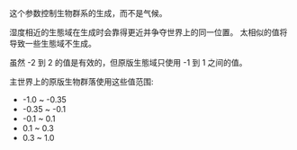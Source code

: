 这个参数控制生物群系的生成，而不是气候。

湿度相近的生態域在生成时会靠得更近并争夺世界上的同一位置。 太相似的值将导致一些生態域不生成。

虽然 -2 到 2 的值是有效的，但原版生態域只使用 -1 到 1 之间的值。

主世界上的原版生物群落使用这些值范围:

* -1.0 ~ -0.35
* -0.35 ~ -0.1
* -0.1 ~ 0.1
* 0.1 ~ 0.3
* 0.3 ~ 1.0